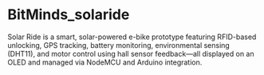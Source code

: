 # BitMinds_solaride
Solar Ride is a smart, solar-powered e-bike prototype featuring RFID-based unlocking, GPS tracking, battery monitoring, environmental sensing (DHT11), and motor control using hall sensor feedback—all displayed on an OLED and managed via NodeMCU and Arduino integration.
